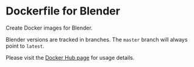 # Dockerfile for Blender

Create Docker images for Blender.

Blender versions are tracked in branches. The `master` branch will always point to `latest`.

Please visit the [Docker Hub page](https://hub.docker.com/r/ikester/blender/) for usage details.
